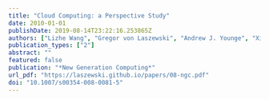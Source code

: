 ```yaml
---
title: "Cloud Computing: a Perspective Study"
date: 2010-01-01
publishDate: 2019-08-14T23:22:16.253865Z
authors: ["Lizhe Wang", "Gregor von Laszewski", "Andrew J. Younge", "Xi He", "Marcel Kunze", "Jie Tao", "Cheng Fu"]
publication_types: ["2"]
abstract: ""
featured: false
publication: "*New Generation Computing*"
url_pdf: "https://laszewski.github.io/papers/08-ngc.pdf"
doi: "10.1007/s00354-008-0081-5"
---
```


